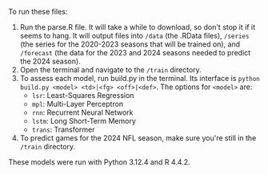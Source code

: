 To run these files:

1. Run the parse.R file. It will take a while to download, so don't stop it if it seems to hang. It will output files into ```/data``` (the .RData files), ```/series``` (the series for the 2020-2023 seasons that will be trained on), and ```/forecast``` (the data for the 2023 and 2024 seasons needed to predict the 2024 season).
1. Open the terminal and navigate to the ```/train``` directory.
1. To assess each model, run build.py in the terminal. Its interface is ```python build.py <model> <td>|<fg> <off>|<def>```. The options for ```<model>``` are:
    - ```lsr```: Least-Squares Regression
    - ```mpl```: Multi-Layer Perceptron
    - ```rnn```: Recurrent Neural Network
    - ```lstm```: Long Short-Term Memory
    - ```trans```: Transformer
1. To predict games for the 2024 NFL season, make sure you're still in the ```/train``` directory.

These models were run with Python 3.12.4 and R 4.4.2.
